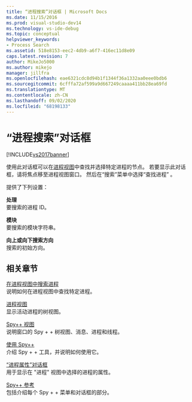 ```yaml
---
title: “进程搜索”对话框 | Microsoft Docs
ms.date: 11/15/2016
ms.prod: visual-studio-dev14
ms.technology: vs-ide-debug
ms.topic: conceptual
helpviewer_keywords:
- Process Search
ms.assetid: 518e8153-eec2-4db9-a6f7-416ec11d8e09
caps.latest.revision: 7
author: MikeJo5000
ms.author: mikejo
manager: jillfra
ms.openlocfilehash: eae6321cdc8d94b1f1344f36a1332aa0eee0bdb6
ms.sourcegitcommit: 6cfffa72af599a9d667249caaaa411bb28ea69fd
ms.translationtype: MT
ms.contentlocale: zh-CN
ms.lasthandoff: 09/02/2020
ms.locfileid: "68198133"
---
```

# <a name="process-search-dialog-box"></a>“进程搜索”对话框
[!INCLUDE[vs2017banner](../includes/vs2017banner.md)]

使用此对话框可以在[进程视图](../debugger/processes-view.md)中查找并选择特定进程的节点。 若要显示此对话框，请将焦点移至进程视图窗口。 然后在“搜索”菜单中选择“查找进程” 。  
  
 提供了下列设置：  
  
 **处理**  
 要搜索的进程 ID。  
  
 **模块**  
 要搜索的模块字符串。  
  
 **向上或向下搜索方向**  
 搜索的初始方向。  
  
## <a name="related-sections"></a>相关章节  
 [在进程视图中搜索进程](../debugger/how-to-search-for-a-process-in-processes-view.md)  
 说明如何在进程视图中查找特定进程。  
  
 [进程视图](../debugger/processes-view.md)  
 显示活动进程的树视图。  
  
 [Spy++ 视图](../debugger/spy-increment-views.md)  
 说明窗口的 Spy + + 树视图、消息、进程和线程。  
  
 [使用 Spy++](../debugger/using-spy-increment.md)  
 介绍 Spy + + 工具，并说明如何使用它。  
  
 [“进程属性”对话框](../debugger/process-properties-dialog-box.md)  
 用于显示在 "进程" 视图中选择的进程的属性。  
  
 [Spy++ 参考](../debugger/spy-increment-reference.md)  
 包括介绍每个 Spy + + 菜单和对话框的部分。
